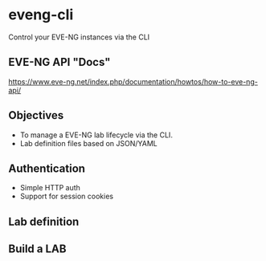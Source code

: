 # eveng-cli
Control your EVE-NG instances via the CLI

## EVE-NG API "Docs"
https://www.eve-ng.net/index.php/documentation/howtos/how-to-eve-ng-api/

## Objectives
- To manage a EVE-NG lab lifecycle via the CLI.
- Lab definition files based on JSON/YAML

## Authentication
- Simple HTTP auth
- Support for session cookies

## Lab definition

## Build a LAB